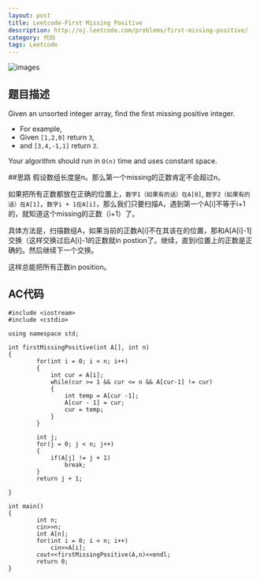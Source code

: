```yaml
---
layout: post
title: Leetcode-First Missing Positive
description: http://oj.leetcode.com/problems/first-missing-positive/
category: 代码
tags: Leetcode
---
```

![images](http://media-cache-ec0.pinimg.com/736x/fe/f1/52/fef1527eca10c51614588e70d98f79dd.jpg)
## 题目描述

Given an unsorted integer array, find the first missing positive integer.

*   For example,
*   Given `[1,2,0]` return `3`,
*   and `[3,4,-1,1]` return `2`.

Your algorithm should run in `O(n)` time and uses constant space.


##思路
假设数组长度是n。那么第一个missing的正数肯定不会超过n。

如果把所有正数都放在正确的位置上，`数字1（如果有的话）在A[0]`, `数字2（如果有的话）在A[1]`，`数字i + 1在A[i]`，那么我们只要扫描A，遇到第一个A[i]不等于i+1的，就知道这个missing的正数（i+1）了。

具体方法是，扫描数组A，如果当前的正数A[i]不在其该在的位置，那和A[A[i]-1]交换（这样交换过后A[i]-1的正数就in postion了。继续，直到i位置上的正数是正确的。然后继续下一个交换。

这样总能把所有正数in position。

## AC代码

    #include <iostream>
    #include <cstdio>
    
    using namespace std;
    
    int firstMissingPositive(int A[], int n)
    {
        	for(int i = 0; i < n; i++)
        	{
        		int cur = A[i];
        		while(cur >= 1 && cur <= n && A[cur-1] != cur)
        		{
        			int temp = A[cur -1];
        			A[cur - 1] = cur;
        			cur = temp;
        		}
        	}
        
        	int j;
        	for(j = 0; j < n; j++)
        	{
        		if(A[j] != j + 1)
        			break;
        	}
        	return j + 1;
        	
    }
    
    int main()
    {
        	int n;
        	cin>>n;
        	int A[n];
        	for(int i = 0; i < n; i++)
        		cin>>A[i];
        	cout<<firstMissingPositive(A,n)<<endl;
        	return 0;
    }
    